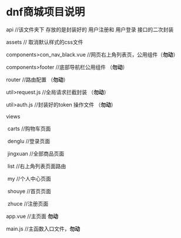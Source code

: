 # dnf商城项目说明

api       //该文件夹下 存放的是封装好的 用户注册和 用户登录 接口的二次封装 



assets    // 取消默认样式的css文件



components>con_nav_black.vue   //网页右上角列表页，公用组件（**勿动**）

components>footer      //底部导航栏公用组件 （**勿动**）



router                           //路由配置  （**勿动**）



util>request.js       //全局请求拦截封装 （**勿动**）

util>auth.js           //封装好的token 操作文件 （**勿动**）





views   

​      carts        //购物车页面

​     denglu        //登录页面

​     jingxuan       //全部商品页面

​      list               //右上角列表页面路由

​      my              //个人中心页面

​      shouye       //首页页面

​     zhuce         //注册页面



app.vue     //主页面  **勿动**

main.js     //主函数入口文件，**勿动**

​     








